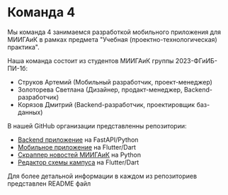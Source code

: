 # Команда 4

Мы команда 4 занимаемся разработкой мобильного приложения для МИИГАиК в рамках предмета "Учебная (проектно-технологическая) практика".

Наша команда состоит из студентов МИИГАиК группы 2023-ФГиИБ-ПИ-1б:
- Струков Артемий (Мобильный разработчик, проект-менеджер)
- Золоторева Светлана (Дизайнер, продакт-менеджер, Backend-разработчик)
- Корязов Дмитрий (Backend-разработчик, проектировщик баз-данных)

В нашей GitHub организации представленны репозитории:
* [Backend приложение](https://github.com/team4-sad/backend-fast-api) на FastAPI/Python
* [Мобильное приложение](https://github.com/team4-sad/flutter-mobile-client) на Flutter/Dart
* [Скраппер новостей МИИГАиК](https://github.com/team4-sad/miigaik-news-scrapper) на Python
* [Редактор схемы кампуса](https://github.com/team4-sad/flutter-scheme-editor) на Flutter/Dart

Для более детальной информации в каждом из репозиториев представлен README файл

